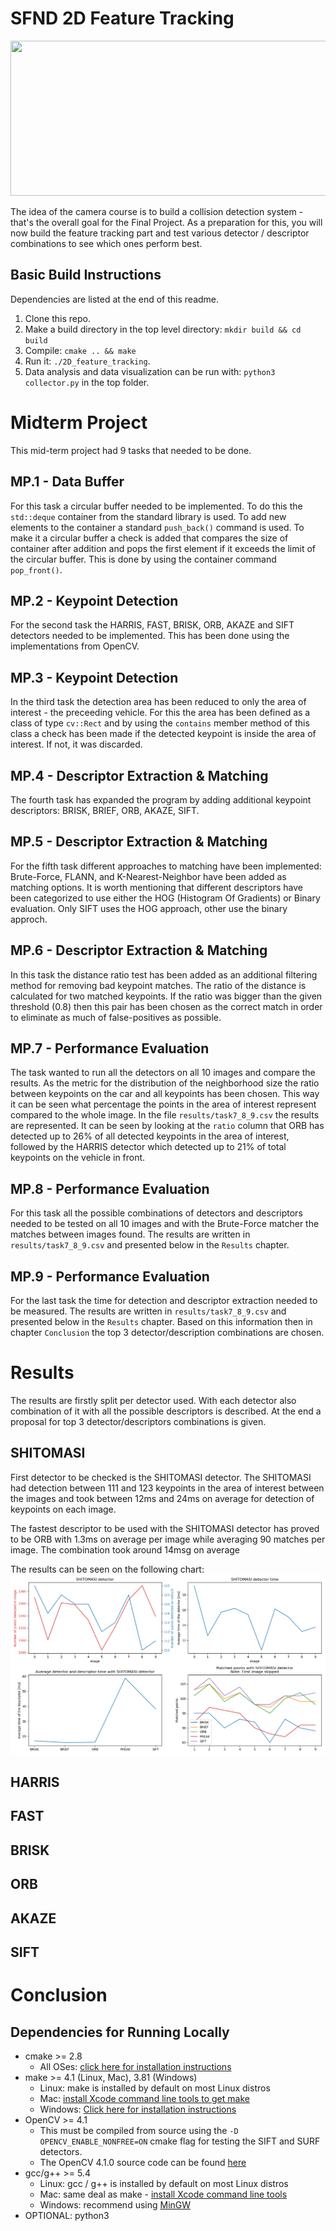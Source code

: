 # SFND 2D Feature Tracking

<img src="images/keypoints.png" width="820" height="248" />

The idea of the camera course is to build a collision detection system - that's the overall goal for the Final Project. As a preparation for this, you will now build the feature tracking part and test various detector / descriptor combinations to see which ones perform best. 

## Basic Build Instructions
Dependencies are listed at the end of this readme.

1. Clone this repo.
2. Make a build directory in the top level directory: `mkdir build && cd build`
3. Compile: `cmake .. && make`
4. Run it: `./2D_feature_tracking`.
5. Data analysis and data visualization can be run with: `python3 collector.py` in the top folder. 

# Midterm Project

This mid-term project had 9 tasks that needed to be done.

## MP.1 - Data Buffer
For this task a circular buffer needed to be implemented. To do this the `std::deque` container from the standard library is used. To add new elements to the container a standard `push_back()` command is used. To make it a circular buffer a check is added that compares the size of container after addition and pops the first element if it exceeds the limit of the circular buffer. This is done by using the container command `pop_front()`.

## MP.2 - Keypoint Detection
For the second task the HARRIS, FAST, BRISK, ORB, AKAZE and SIFT detectors needed to be implemented. This has been done using the implementations from OpenCV.

## MP.3 - Keypoint Detection
In the third task the detection area has been reduced to only the area of interest - the preceeding vehicle. For this the area has been defined as a class of type `cv::Rect` and by using the `contains` member method of this class a check has been made if the detected keypoint is inside the area of interest. If not, it was discarded.

## MP.4 - Descriptor Extraction & Matching
The fourth task has expanded the program by adding additional keypoint descriptors: BRISK, BRIEF, ORB, AKAZE, SIFT.

## MP.5 - Descriptor Extraction & Matching
For the fifth task different approaches to matching have been implemented: Brute-Force, FLANN, and K-Nearest-Neighbor have been added as matching options.
It is worth mentioning that different descriptors have been categorized to use either the HOG (Histogram Of Gradients) or Binary evaluation. Only SIFT uses the HOG approach, other use the binary approch.

## MP.6 - Descriptor Extraction & Matching
In this task the distance ratio test has been added as an additional filtering method for removing bad keypoint matches. The ratio of the distance is calculated for two matched keypoints. If the ratio was bigger than the given threshold (0.8) then this pair has been chosen as the correct match in order to eliminate as much of false-positives as possible.

## MP.7 - Performance Evaluation
The task wanted to run all the detectors on all 10 images and compare the results. As the metric for the distribution of the neighborhood size the ratio between keypoints on the car and all keypoints has been chosen. This way it can be seen what percentage the points in the area of interest represent compared to the whole image.
In the file `results/task7_8_9.csv` the results are represented. It can be seen by looking at the `ratio` column that ORB has detected up to 26% of all detected keypoints in the area of interest, followed by the HARRIS detector which detected up to 21% of total keypoints on the vehicle in front.

## MP.8 - Performance Evaluation
For this task all the possible combinations of detectors and descriptors needed to be tested on all 10 images and with the Brute-Force matcher the matches between images found. The results are written in `results/task7_8_9.csv` and presented below in the `Results` chapter.

## MP.9 - Performance Evaluation
For the last task the time for detection and descriptor extraction needed to be measured. The results are written in `results/task7_8_9.csv` and presented below in the `Results` chapter. Based on this information then in chapter `Conclusion` the top 3 detector/description combinations are chosen.

# Results
The results are firstly split per detector used. With each detector also combination of it with all the possible descriptors is described. At the end a proposal for top 3 detector/descriptors combinations is given.

## SHITOMASI 
First detector to be checked is the SHITOMASI detector. The SHITOMASI had detection between 111 and 123 keypoints in the area of interest between the images and took between 12ms and 24ms on average for detection of keypoints on each image.

The fastest descriptor to be used with the SHITOMASI detector has proved to be ORB with 1.3ms on average per image while averaging 90 matches per image. The combination took around 14msg on average

The results can be seen on the following chart:
![SHITOMASI](./results/SHITOMASI.png "SHITOMASI")

## HARRIS

## FAST

## BRISK

## ORB

## AKAZE

## SIFT


# Conclusion

## Dependencies for Running Locally
* cmake >= 2.8
  * All OSes: [click here for installation instructions](https://cmake.org/install/)
* make >= 4.1 (Linux, Mac), 3.81 (Windows)
  * Linux: make is installed by default on most Linux distros
  * Mac: [install Xcode command line tools to get make](https://developer.apple.com/xcode/features/)
  * Windows: [Click here for installation instructions](http://gnuwin32.sourceforge.net/packages/make.htm)
* OpenCV >= 4.1
  * This must be compiled from source using the `-D OPENCV_ENABLE_NONFREE=ON` cmake flag for testing the SIFT and SURF detectors.
  * The OpenCV 4.1.0 source code can be found [here](https://github.com/opencv/opencv/tree/4.1.0)
* gcc/g++ >= 5.4
  * Linux: gcc / g++ is installed by default on most Linux distros
  * Mac: same deal as make - [install Xcode command line tools](https://developer.apple.com/xcode/features/)
  * Windows: recommend using [MinGW](http://www.mingw.org/)
* OPTIONAL: python3
